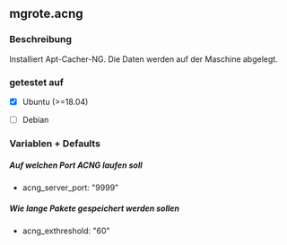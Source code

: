 ## mgrote.acng
### Beschreibung
Installiert Apt-Cacher-NG.
Die Daten werden auf der Maschine abgelegt.

### getestet auf
- [x] Ubuntu (>=18.04)
- [ ] Debian


### Variablen + Defaults
##### Auf welchen Port ACNG laufen soll
- acng_server_port: "9999"
##### Wie lange Pakete gespeichert werden sollen
- acng_exthreshold: "60"
